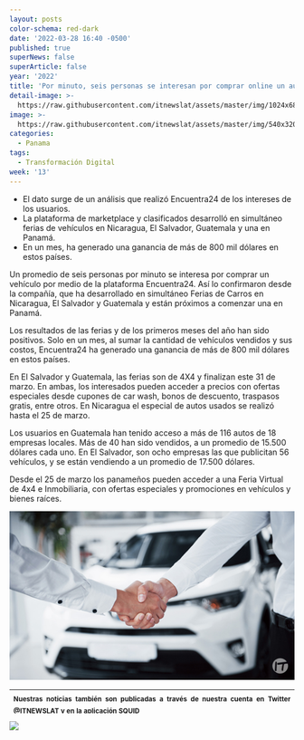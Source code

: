 ```yaml
---
layout: posts
color-schema: red-dark
date: '2022-03-28 16:40 -0500'
published: true
superNews: false
superArticle: false
year: '2022'
title: 'Por minuto, seis personas se interesan por comprar online un auto'
detail-image: >-
  https://raw.githubusercontent.com/itnewslat/assets/master/img/1024x680/compra-de-carro-g.jpg
image: >-
  https://raw.githubusercontent.com/itnewslat/assets/master/img/540x320/compra-de-carro-p.jpg
categories:
  - Panama
tags:
  - Transformación Digital
week: '13'
---
```

- El dato surge de un análisis que realizó Encuentra24 de los intereses de los usuarios. 
- La plataforma de marketplace y clasificados desarrolló en simultáneo ferias de vehículos en Nicaragua, El Salvador, Guatemala y una en Panamá. 
- En un mes, ha generado una ganancia de más de 800 mil dólares en estos países.

Un promedio de seis personas por minuto se interesa por comprar un vehículo por medio de la plataforma Encuentra24. Así lo confirmaron desde la compañía, que ha desarrollado en simultáneo Ferias de Carros en Nicaragua, El Salvador y Guatemala y están próximos a comenzar una en Panamá. 

Los resultados de las ferias y de los primeros meses del año han sido positivos. Solo en un mes, al sumar la cantidad de vehículos vendidos y sus costos, Encuentra24 ha generado una ganancia de más de 800 mil dólares en estos países.

En El Salvador y Guatemala, las ferias son de 4X4 y finalizan este 31 de marzo. En ambas, los interesados pueden acceder a precios con ofertas especiales desde cupones de car wash, bonos de descuento, traspasos gratis, entre otros. En Nicaragua el especial de autos usados se realizó hasta el 25 de marzo. 

Los usuarios en Guatemala han tenido acceso a más de 116 autos de 18 empresas locales. Más de 40 han sido vendidos, a un promedio de 15.500 dólares cada uno. En El Salvador, son ocho empresas las que publicitan 56 vehículos, y se están vendiendo a un promedio de 17.500 dólares. 

Desde el 25 de marzo los panameños pueden acceder a una Feria Virtual de 4x4 e Inmobiliaria, con ofertas especiales y promociones en vehículos y bienes raíces. 

![](https://raw.githubusercontent.com/itnewslat/assets/master/img/540x320/compra-de-carro-p.jpg)

<table style="height: 42px;" width="569">
<tbody>
<tr>
<td style="text-align: justify;"><sub><strong>Nuestras noticias también son publicadas a través de nuestra cuenta en Twitter <a href="https://twitter.com/itnewslat?lang=es">@ITNEWSLAT</a> y en la aplicación <a href="https://squidapp.co/en/">SQUID</a></strong></sub></td>
</tr>
</tbody>
</table>

<img src="https://tracker.metricool.com/c3po.jpg?hash=56f88a41e39ab42c063cc51676587a04"/>